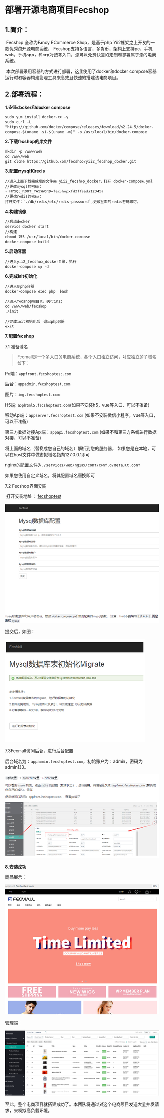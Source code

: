 # 部署开源电商项目Fecshop

## **1.简介：**

​	Fecshop 全称为Fancy ECommerce Shop，是基于php Yii2框架之上开发的一款优秀的开源电商系统， Fecshop支持多语言，多货币，架构上支持pc，手机web，手机app，和erp对接等入口，您可以免费快速的定制和部署属于您的电商系统。

​	本次部署采用容器的方式进行部署，这里使用了docker和docker compose容器运行时和容器构建管理工具来高效且快速的搭建该电商项目。

## **2.部署流程：**

**1.安装docker和docker compose**

```shell
sudo yum install docker-ce -y
sudo curl -L "https://github.com/docker/compose/releases/download/v2.24.5/docker-compose-$(uname -s)-$(uname -m)" -o /usr/local/bin/docker-compose
```

**2.下载fecshop的库文件**

```shell
mkdir -p /www/web
cd /www/web
git clone https://github.com/fecshop/yii2_fecshop_docker.git
```

**3.配置mysql和redis**

```shell
//进入上面下载完成后的文件夹 yii2_fecshop_docker，打开 docker-compose.yml
//更改mysql的密码：
- MYSQL_ROOT_PASSWORD=fecshopxfd3ffaads123456
//更改redis的密码：
打开文件：`./db/redis/etc/redis-password`,更改里面的redis密码即可。
```

**4.构建镜像**

```shell
//启动docker
service docker start
//构建
chmod 755 /usr/local/bin/docker-compose
docker-compose build
```

**5.启动容器**

```shell
//进入yii2_fecshop_docker目录，执行
docker-compose up -d
```

**6.完成init初始化**

```shell
//进入到php容器
docker-compose exec php  bash

//进入fecshop根目录，执行init
cd /www/web/fecshop
./init

//完成init初始化后，退出php容器
exit
```

**7.配置fecshop**

7.1 准备域名

> Fecmall是一个多入口的电商系统，各个入口独立访问，对应独立的子域名如下：

Pc端：`appfront.fecshoptest.com`

后台：`appadmin.fecshoptest.com`

图片：`img.fecshoptest.com`

H5端: `apphtml5.fecshoptest.com`(如果不安装h5，vue等入口，可以不准备)

移动Api端：`appserver.fecshoptest.com` (如果不安装微信小程序，vue等入口，可以不准备)

第三方数据对接Api端：`appapi.fecshoptest.com` (如果不和第三方系统进行数据对接，可以不准备)

将上面的域名（替换成您自己的域名）解析到您的服务器， 如果您是在本地，可以在host文件中做虚拟域名指向127.0.0.1即可

nginx的配置文件为`./services/web/nginx/conf/conf.d/default.conf`

如果您使用自定义域名，将其配置域名替换即可



7.2 Fecshop界面安装

​	 打开安装地址： [fecshoptest](http://appfront.fecshoptest.com/install.php)

<img src="images/image-20240729102318070.png" alt="image-20240729102318070" style="zoom:67%;" />

提交后，如图：

<img src="images/image-20240729102422672.png" alt="image-20240729102422672" style="zoom:67%;" />



7.3Fecmall访问后台，进行后台配置

​	后台域名为：`appadmin.fecshoptest.com`，初始账户为：admin，密码为admin123。

<img src="images/image-20240729102621450.png" alt="image-20240729102621450" style="zoom:67%;" />

**8.安装成功**

商品展示：

<img src="images/image-20240729102944455.png" alt="image-20240729102944455" style="zoom: 67%;" />

管理端：

![image-20240729103458841](images/image-20240729103458841.png)

​	至此，整个电商项目就搭建成功了。本团队将通过对这个电商项目发送大量并发请求，来模拟高负载环境。